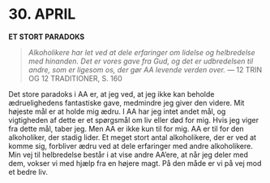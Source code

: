 # 30. APRIL

**ET STORT PARADOKS**

> *Alkoholikere har let ved at dele erfaringer om lidelse og helbredelse med hinanden. Det er vores gave fra Gud, og det er udbredelsen til andre, som er ligesom os, der gør AA levende verden over.*
> — 12 TRIN OG 12 TRADITIONER, S. 160

Det store paradoks i AA er, at jeg ved, at jeg ikke kan beholde ædruelighedens fantastiske gave, medmindre jeg giver den videre. Mit højeste mål er at holde mig ædru. I AA har jeg intet andet mål, og vigtigheden af dette er et spørgsmål om liv eller død for mig. Hvis jeg viger fra dette mål, taber jeg. Men AA er ikke kun til for mig. AA er til for den alkoholiker, der stadig lider. Et meget stort antal alkoholikere, der er ved at komme sig, forbliver ædru ved at dele erfaringer med andre alkoholikere. Min vej til helbredelse består i at vise andre AA’ere, at når jeg deler med dem, vokser vi med hjælp fra en højere magt. På den måde er vi på vej mod et bedre liv.
